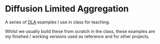 # Diffusion Limited Aggregation

A series of [DLA](https://en.wikipedia.org/wiki/Diffusion-limited_aggregation) examples I use in class for teaching. 

Whilst we usually build these from scratch in the class, these examples are my finished / working versions used as reference and for other projects.

